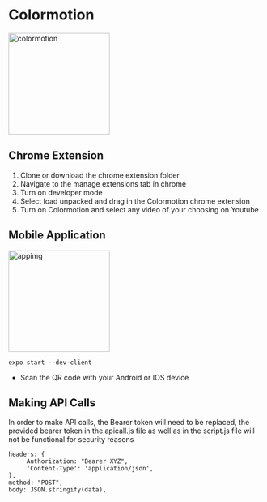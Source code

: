# Colormotion
<img src="https://user-images.githubusercontent.com/74493352/200152323-3a74faf5-ea31-41c0-a1aa-df829d39d39f.png" alt="colormotion" width="200"/>

## Chrome Extension
1. Clone or download the chrome extension folder
2. Navigate to the manage extensions tab in chrome
3. Turn on developer mode
4. Select load unpacked and drag in the Colormotion chrome extension
5. Turn on Colormotion and select any video of your choosing on Youtube

## Mobile Application
<img src="https://user-images.githubusercontent.com/74493352/200152371-383f6edb-541c-4e11-b1eb-57f645bc0b5d.png" alt="appimg" width="200"/>

```
expo start --dev-client
```
- Scan the QR code with your Android or IOS device
## Making API Calls
In order to make API calls, the Bearer token will need to be replaced, the provided bearer token in the apicall.js file as well as in the script.js file will not be functional for security reasons
```
headers: {
     Authorization: "Bearer XYZ",
     'Content-Type': 'application/json',
},
method: "POST",
body: JSON.stringify(data),
 ```
